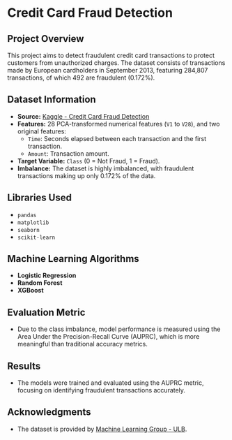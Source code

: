 # Credit Card Fraud Detection

## Project Overview
This project aims to detect fraudulent credit card transactions to protect customers from unauthorized charges. The dataset consists of transactions made by European cardholders in September 2013, featuring 284,807 transactions, of which 492 are fraudulent (0.172%). 

## Dataset Information
- **Source:** [Kaggle - Credit Card Fraud Detection](https://www.kaggle.com/mlg-ulb/creditcardfraud)
- **Features:** 28 PCA-transformed numerical features (`V1` to `V28`), and two original features: 
  - `Time`: Seconds elapsed between each transaction and the first transaction.
  - `Amount`: Transaction amount.
- **Target Variable:** `Class` (0 = Not Fraud, 1 = Fraud).
- **Imbalance:** The dataset is highly imbalanced, with fraudulent transactions making up only 0.172% of the data.

## Libraries Used
- `pandas`
- `matplotlib`
- `seaborn`
- `scikit-learn`

## Machine Learning Algorithms
- **Logistic Regression**
- **Random Forest**
- **XGBoost**

## Evaluation Metric
- Due to the class imbalance, model performance is measured using the Area Under the Precision-Recall Curve (AUPRC), which is more meaningful than traditional accuracy metrics.

## Results
- The models were trained and evaluated using the AUPRC metric, focusing on identifying fraudulent transactions accurately.

## Acknowledgments
- The dataset is provided by [Machine Learning Group - ULB](https://www.kaggle.com/mlg-ulb/creditcardfraud).
